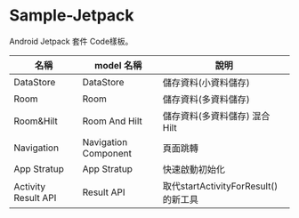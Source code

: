 # Sample-Jetpack
Android Jetpack 套件 Code樣板。

| 名稱 | model 名稱 | 說明 |
|-----|-----------|------|
| DataStore | DataStore | 儲存資料(小資料儲存) |
| Room | Room | 儲存資料(多資料儲存) |
| Room&Hilt| Room And Hilt | 儲存資料(多資料儲存) 混合 Hilt |
| Navigation | Navigation Component | 頁面跳轉 |
| App Stratup |App Stratup | 快速啟動初始化 |
| Activity Result API | Result API | 取代startActivityForResult()的新工具 | 
